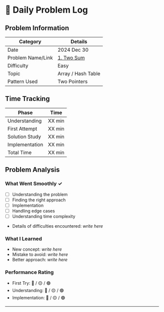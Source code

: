 # 📝 Daily Problem Log

## Problem Information
| Category          | Details                                                          |
|-------------------|------------------------------------------------------------------|
| Date              | 2024 Dec 30                                                      |
| Problem Name/Link | [1. Two Sum](https://leetcode.com/problems/two-sum/description/) |
| Difficulty        | Easy                                                             |
| Topic             | Array / Hash Table                                               |
| Pattern Used      | Two Pointers                                                     |

## Time Tracking
| Phase          | Time    |
|----------------|---------|
| Understanding  | XX min  |
| First Attempt  | XX min  |
| Solution Study | XX min  |
| Implementation | XX min  |
| Total Time     | XX min  |

## Problem Analysis
### What Went Smoothly ✓
- [ ] Understanding the problem
- [ ] Finding the right approach
- [ ] Implementation
- [ ] Handling edge cases
- [ ] Understanding time complexity
- Details of difficulties encountered: _write here_

### What I Learned
- New concept: _write here_
- Mistake to avoid: _write here_
- Better approach: _write here_

### Performance Rating
- First Try: 🔴 / 🟡 / 🟢
- Understanding: 🔴 / 🟡 / 🟢
- Implementation: 🔴 / 🟡 / 🟢

---